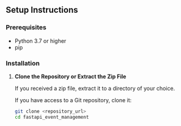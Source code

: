 
## Setup Instructions

### Prerequisites

- Python 3.7 or higher
- pip

### Installation

1. **Clone the Repository or Extract the Zip File**

   If you received a zip file, extract it to a directory of your choice.

   If you have access to a Git repository, clone it:

   ```sh
   git clone <repository_url>
   cd fastapi_event_management
